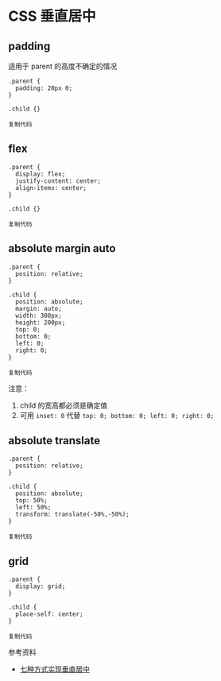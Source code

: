 # CSS 垂直居中



## padding

适用于 parent 的高度不确定的情况

```
.parent {
  padding: 20px 0;
}

.child {}

复制代码
```

## flex

```
.parent {
  display: flex;
  justify-content: center;
  align-items: center;
}

.child {}

复制代码
```

## absolute margin auto

```
.parent {
  position: relative;
}

.child {
  position: absolute;
  margin: auto;
  width: 300px;
  height: 200px;
  top: 0;
  bottom: 0;
  left: 0;
  right: 0;
}

复制代码
```

注意：

1. child 的宽高都必须是确定值
2. 可用 `inset: 0` 代替 `top: 0; bottom: 0; left: 0; right: 0;`

## absolute translate

```
.parent {
  position: relative;
}

.child {
  position: absolute;
  top: 50%;
  left: 50%;
  transform: translate(-50%,-50%);
}

复制代码
```

## grid

```
.parent {
  display: grid;
}

.child {
  place-self: center;
}

复制代码
```

参考资料

- [七种方式实现垂直居中](https://www.yuque.com/u202856/gbe1wh/dq4yge?)